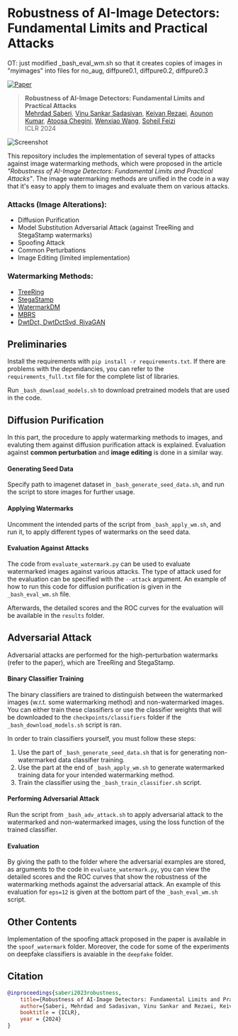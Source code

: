 # Robustness of AI-Image Detectors: Fundamental Limits and Practical Attacks


OT: just modified _bash_eval_wm.sh so that it creates copies of images in "myimages" into files for no_aug, diffpure0.1,
diffpure0.2, diffpure0.3



[![Paper](https://img.shields.io/badge/cs.CV-Paper-b31b1b?logo=arxiv&logoColor=red)](https://arxiv.org/abs/2310.00076)

> **Robustness of AI-Image Detectors: Fundamental Limits and Practical Attacks**<br>
> [Mehrdad Saberi](https://github.com/mehrdadsaberi), [Vinu Sankar Sadasivan](), [Keivan Rezaei](), [Aounon Kumar](), [Atoosa Chegini](), [Wenxiao Wang](), [Soheil Feizi]()<br>
> ICLR 2024

![Screenshot](resources/watermark_main_fig.png)

This repository includes the implementation of several types of attacks against image watermarking methods, which were proposed in the article *"Robustness of AI-Image Detectors: Fundamental Limits and Practical Attacks"*. The image watermarking methods are unified in the code in a way that it's easy to apply them to images and evaluate them on various attacks.


### Attacks (Image Alterations):
- Diffusion Purification
- Model Substitution Adversarial Attack (against TreeRing and StegaStamp watermarks)
- Spoofing Attack
- Common Perturbations
- Image Editing (limited implementation)


### Watermarking Methods:
- [TreeRing](https://github.com/YuxinWenRick/tree-ring-watermark)
- [StegaStamp](https://github.com/tancik/StegaStamp)
- [WatermarkDM](https://github.com/yunqing-me/WatermarkDM)
- [MBRS](https://github.com/jzyustc/MBRS/tree/main)
- [DwtDct, DwtDctSvd, RivaGAN](https://github.com/ShieldMnt/invisible-watermark)


## Preliminaries
Install the requirements with `pip install -r requirements.txt`.
If there are problems with the dependancies, you can refer to the `requirements_full.txt` file for the complete list of libraries.

Run `_bash_download_models.sh` to download pretrained models that are used in the code.

## Diffusion Purification

In this part, the procedure to apply watermarking methods to images, and evaluting them against diffusion purification attack is explained. Evaluation against **common perturbation** and **image editing** is done in a similar way.


#### Generating Seed Data
Specify path to imagenet dataset in `_bash_generate_seed_data.sh`, and run the script to store images for further usage.

#### Applying Watermarks
Uncomment the intended parts of the script from `_bash_apply_wm.sh`, and run it, to apply different types of watermarks on the seed data.

#### Evaluation Against Attacks
The code from `evaluate_watermark.py` can be used to evaluate watermarked images against various attacks. The type of attack used for the evaluation can be specified with the `--attack` argument. An example of how to run this code for diffusion purification is given in the `_bash_eval_wm.sh` file.

Afterwards, the detailed scores and the ROC curves for the evaluation will be available in the `results` folder.


## Adversarial Attack

Adversarial attacks are performed for the high-perturbation watermarks (refer to the paper), which are TreeRing and StegaStamp.

#### Binary Classifier Training
The binary classifiers are trained to distinguish between the watermarked images (w.r.t. some watermarking method) and non-watermarked images. You can either train these classifiers or use the classifier weights that will be downloaded to the `checkpoints/classifiers` folder if the `_bash_download_models.sh` script is ran.

In order to train classifiers yourself, you must follow these steps:

1. Use the part of `_bash_generate_seed_data.sh` that is for generating non-watermarked data classifier training.
2. Use the part at the end of `_bash_apply_wm.sh` to generate watermarked training data for your intended watermarking method.
3. Train the classifier using the `_bash_train_classifier.sh` script.

#### Performing Adversarial Attack
Run the script from `_bash_adv_attack.sh` to apply adversarial attack to the watermarked and non-watermarked images, using the loss function of the trained classifier.

#### Evaluation 
By giving the path to the folder where the adversarial examples are stored, as arguments to the code in `evaluate_watermark.py`, you can view the detailed scores and the ROC curves that show the robustness of the watermarking methods against the adversarial attack. An example of this evaluation for `eps=12` is given at the bottom part of the `_bash_eval_wm.sh` script.


## Other Contents
Implementation of the spoofing attack proposed in the paper is available in the `spoof_watermark` folder. Moreover, the code for some of the experiments on deepfake classifiers is avaiable in the `deepfake` folder.


## Citation

```bibtex
@inproceedings{saberi2023robustness,
    title={Robustness of AI-Image Detectors: Fundamental Limits and Practical Attacks},
    author={Saberi, Mehrdad and Sadasivan, Vinu Sankar and Rezaei, Keivan and Kumar, Aounon and Chegini, Atoosa and Wang, Wenxiao and Feizi, Soheil},
    booktitle = {ICLR},
    year = {2024}
}
```
